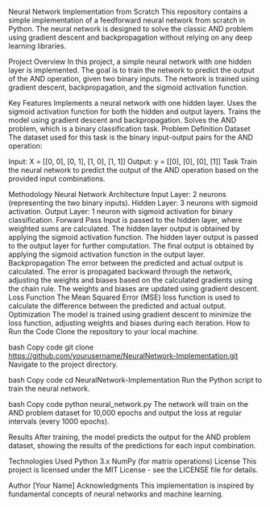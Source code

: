 Neural Network Implementation from Scratch
This repository contains a simple implementation of a feedforward neural network from scratch in Python. The neural network is designed to solve the classic AND problem using gradient descent and backpropagation without relying on any deep learning libraries.

Project Overview
In this project, a simple neural network with one hidden layer is implemented. The goal is to train the network to predict the output of the AND operation, given two binary inputs. The network is trained using gradient descent, backpropagation, and the sigmoid activation function.

Key Features
Implements a neural network with one hidden layer.
Uses the sigmoid activation function for both the hidden and output layers.
Trains the model using gradient descent and backpropagation.
Solves the AND problem, which is a binary classification task.
Problem Definition
Dataset
The dataset used for this task is the binary input-output pairs for the AND operation:

Input: X = [[0, 0], [0, 1], [1, 0], [1, 1]]
Output: y = [[0], [0], [0], [1]]
Task
Train the neural network to predict the output of the AND operation based on the provided input combinations.

Methodology
Neural Network Architecture
Input Layer: 2 neurons (representing the two binary inputs).
Hidden Layer: 3 neurons with sigmoid activation.
Output Layer: 1 neuron with sigmoid activation for binary classification.
Forward Pass
Input is passed to the hidden layer, where weighted sums are calculated.
The hidden layer output is obtained by applying the sigmoid activation function.
The hidden layer output is passed to the output layer for further computation.
The final output is obtained by applying the sigmoid activation function in the output layer.
Backpropagation
The error between the predicted and actual output is calculated.
The error is propagated backward through the network, adjusting the weights and biases based on the calculated gradients using the chain rule.
The weights and biases are updated using gradient descent.
Loss Function
The Mean Squared Error (MSE) loss function is used to calculate the difference between the predicted and actual output.
Optimization
The model is trained using gradient descent to minimize the loss function, adjusting weights and biases during each iteration.
How to Run the Code
Clone the repository to your local machine.

bash
Copy code
git clone https://github.com/yourusername/NeuralNetwork-Implementation.git
Navigate to the project directory.

bash
Copy code
cd NeuralNetwork-Implementation
Run the Python script to train the neural network.

bash
Copy code
python neural_network.py
The network will train on the AND problem dataset for 10,000 epochs and output the loss at regular intervals (every 1000 epochs).

Results
After training, the model predicts the output for the AND problem dataset, showing the results of the predictions for each input combination.

Technologies Used
Python 3.x
NumPy (for matrix operations)
License
This project is licensed under the MIT License - see the LICENSE file for details.

Author
[Your Name]
Acknowledgments
This implementation is inspired by fundamental concepts of neural networks and machine learning.
